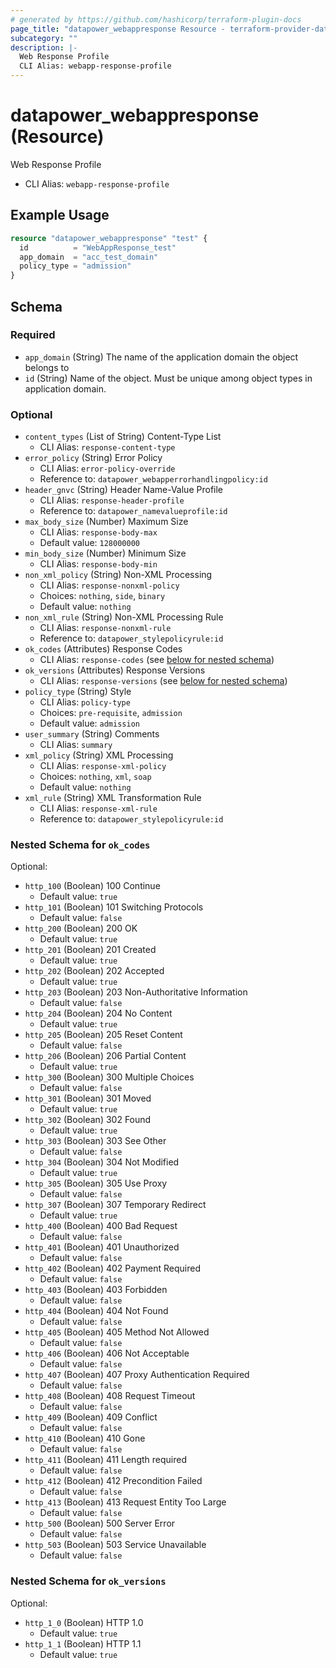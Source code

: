 ```yaml
---
# generated by https://github.com/hashicorp/terraform-plugin-docs
page_title: "datapower_webappresponse Resource - terraform-provider-datapower"
subcategory: ""
description: |-
  Web Response Profile
  CLI Alias: webapp-response-profile
---
```


# datapower_webappresponse (Resource)

Web Response Profile
  - CLI Alias: `webapp-response-profile`

## Example Usage

```terraform
resource "datapower_webappresponse" "test" {
  id          = "WebAppResponse_test"
  app_domain  = "acc_test_domain"
  policy_type = "admission"
}
```

<!-- schema generated by tfplugindocs -->
## Schema

### Required

- `app_domain` (String) The name of the application domain the object belongs to
- `id` (String) Name of the object. Must be unique among object types in application domain.

### Optional

- `content_types` (List of String) Content-Type List
  - CLI Alias: `response-content-type`
- `error_policy` (String) Error Policy
  - CLI Alias: `error-policy-override`
  - Reference to: `datapower_webapperrorhandlingpolicy:id`
- `header_gnvc` (String) Header Name-Value Profile
  - CLI Alias: `response-header-profile`
  - Reference to: `datapower_namevalueprofile:id`
- `max_body_size` (Number) Maximum Size
  - CLI Alias: `response-body-max`
  - Default value: `128000000`
- `min_body_size` (Number) Minimum Size
  - CLI Alias: `response-body-min`
- `non_xml_policy` (String) Non-XML Processing
  - CLI Alias: `response-nonxml-policy`
  - Choices: `nothing`, `side`, `binary`
  - Default value: `nothing`
- `non_xml_rule` (String) Non-XML Processing Rule
  - CLI Alias: `response-nonxml-rule`
  - Reference to: `datapower_stylepolicyrule:id`
- `ok_codes` (Attributes) Response Codes
  - CLI Alias: `response-codes` (see [below for nested schema](#nestedatt--ok_codes))
- `ok_versions` (Attributes) Response Versions
  - CLI Alias: `response-versions` (see [below for nested schema](#nestedatt--ok_versions))
- `policy_type` (String) Style
  - CLI Alias: `policy-type`
  - Choices: `pre-requisite`, `admission`
  - Default value: `admission`
- `user_summary` (String) Comments
  - CLI Alias: `summary`
- `xml_policy` (String) XML Processing
  - CLI Alias: `response-xml-policy`
  - Choices: `nothing`, `xml`, `soap`
  - Default value: `nothing`
- `xml_rule` (String) XML Transformation Rule
  - CLI Alias: `response-xml-rule`
  - Reference to: `datapower_stylepolicyrule:id`

<a id="nestedatt--ok_codes"></a>
### Nested Schema for `ok_codes`

Optional:

- `http_100` (Boolean) 100 Continue
  - Default value: `true`
- `http_101` (Boolean) 101 Switching Protocols
  - Default value: `false`
- `http_200` (Boolean) 200 OK
  - Default value: `true`
- `http_201` (Boolean) 201 Created
  - Default value: `true`
- `http_202` (Boolean) 202 Accepted
  - Default value: `true`
- `http_203` (Boolean) 203 Non-Authoritative Information
  - Default value: `false`
- `http_204` (Boolean) 204 No Content
  - Default value: `true`
- `http_205` (Boolean) 205 Reset Content
  - Default value: `false`
- `http_206` (Boolean) 206 Partial Content
  - Default value: `true`
- `http_300` (Boolean) 300 Multiple Choices
  - Default value: `false`
- `http_301` (Boolean) 301 Moved
  - Default value: `true`
- `http_302` (Boolean) 302 Found
  - Default value: `true`
- `http_303` (Boolean) 303 See Other
  - Default value: `false`
- `http_304` (Boolean) 304 Not Modified
  - Default value: `true`
- `http_305` (Boolean) 305 Use Proxy
  - Default value: `false`
- `http_307` (Boolean) 307 Temporary Redirect
  - Default value: `true`
- `http_400` (Boolean) 400 Bad Request
  - Default value: `false`
- `http_401` (Boolean) 401 Unauthorized
  - Default value: `false`
- `http_402` (Boolean) 402 Payment Required
  - Default value: `false`
- `http_403` (Boolean) 403 Forbidden
  - Default value: `false`
- `http_404` (Boolean) 404 Not Found
  - Default value: `false`
- `http_405` (Boolean) 405 Method Not Allowed
  - Default value: `false`
- `http_406` (Boolean) 406 Not Acceptable
  - Default value: `false`
- `http_407` (Boolean) 407 Proxy Authentication Required
  - Default value: `false`
- `http_408` (Boolean) 408 Request Timeout
  - Default value: `false`
- `http_409` (Boolean) 409 Conflict
  - Default value: `false`
- `http_410` (Boolean) 410 Gone
  - Default value: `false`
- `http_411` (Boolean) 411 Length required
  - Default value: `false`
- `http_412` (Boolean) 412 Precondition Failed
  - Default value: `false`
- `http_413` (Boolean) 413 Request Entity Too Large
  - Default value: `false`
- `http_500` (Boolean) 500 Server Error
  - Default value: `false`
- `http_503` (Boolean) 503 Service Unavailable
  - Default value: `false`


<a id="nestedatt--ok_versions"></a>
### Nested Schema for `ok_versions`

Optional:

- `http_1_0` (Boolean) HTTP 1.0
  - Default value: `true`
- `http_1_1` (Boolean) HTTP 1.1
  - Default value: `true`
